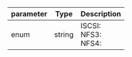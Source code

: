| parameter | Type | Description |
| ----------- | ----------- |----------- |
| enum  |  string  | ISCSI: <br/>NFS3: <br/>NFS4:   |